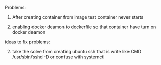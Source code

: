 
Problems:

1. After creating container from image test container never starts

2. enabling docker deamon to dockerfile so that container have turn on docker deamon


ideas to fix problems:

2. take the solve from creating ubuntu ssh that is write like CMD /usr/sbin/sshd -D or confuse with systemctl
